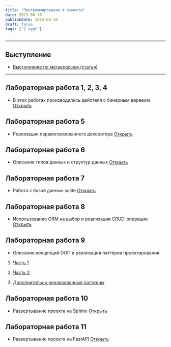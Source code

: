 ```yaml
---
title: "Программирование 4 семестр"
date: 2023-08-10
publishdate: 2024-06-10
draft: false
tags: ["2 курс"]
---
```


---

## Выступление
* [Выступление по метаклассам (статья)](https://habr.com/ru/articles/811315/)

---

## Лабораторная работа 1, 2, 3, 4
* В этих работах производились действия с бинарным деревом
[Открыть](https://replit.com/@thebrrr2505/binarytree)

## Лабораторная работа 5
* Реализация параметризованного декоратора
[Открыть](https://replit.com/@thebrrr2505/labwork5)

## Лабораторная работа 6
* Описание типов данных и структур данных
[Открыть](https://replit.com/@thebrrr2505/labwork6#readme.md)

## Лабораторная работа 7
* Работа с базой данных sqlite
[Открыть](https://replit.com/@thebrrr2505/labwork71#main.py)

## Лабораторная работа 8
* Использование ORM на выбор и реализация CRUD-операции
[Открыть](https://replit.com/@thebrrr2505/labwork8)

## Лабораторная работа 9
* Описание концепций ООП и реализация паттерна проектирования
1. [Часть 1](https://replit.com/@thebrrr2505/labwork9)
2. [Часть 2](https://replit.com/@thebrrr2505/labwork92#Proxy.md)

3. [Дополнительно реализованные паттерны](https://replit.com/@thebrrr2505/designpatterns)

## Лабораторная работа 10
* Развертывание проекта на Sphinx
[Открыть](https://replit.com/@thebrrr2505/labwork10#readme.md)

## Лабораторная работа 11
* Развертывание проекта на FastAPI
[Открыть](https://replit.com/@thebrrr2505/labwork11)
